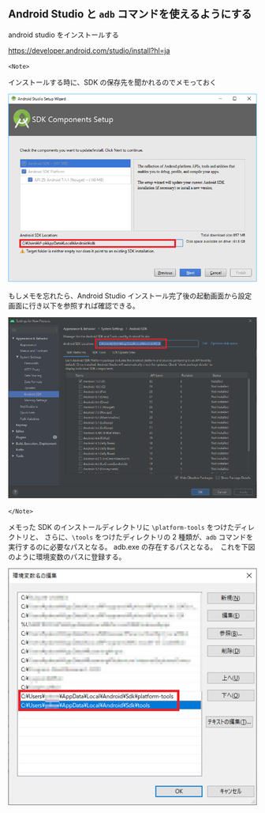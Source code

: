 ## Android Studio と `adb` コマンドを使えるようにする

android studio をインストールする  

https://developer.android.com/studio/install?hl=ja  

`<Note>`  

インストールする時に、SDK の保存先を聞かれるのでメモっておく  

![](assets/images/2021-01-01-11-24-10.png)　　

もしメモを忘れたら、Android Studio インストール完了後の起動画面から設定画面に行き以下を参照すれば確認できる。  

![](assets/images/2021-01-01-11-30-36.png)  

`</Note>`  

メモった SDK のインストールディレクトリに `\platform-tools` をつけたディレクトリと、
さらに、`\tools` をつけたディレクトリの 2 種類が、`adb` コマンドを実行するのに必要なパスとなる。
adb.exe の存在するパスとなる。　これを下図のように環境変数のパスに登録する。  

![](assets/images/2021-01-01-11-54-40.png)  


